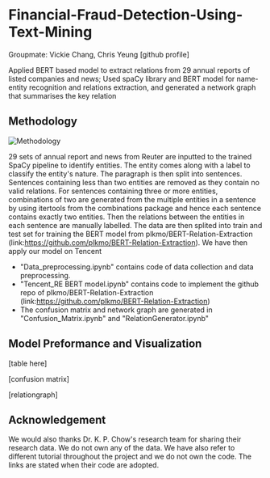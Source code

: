 # Financial-Fraud-Detection-Using-Text-Mining
Groupmate: Vickie Chang, Chris Yeung [github profile]

Applied BERT based model to extract relations from 29 annual reports of listed companies and news; Used spaCy library and BERT model for name-entity recognition and relations extraction, and generated a network graph that summarises the key relation

## Methodology
![Methodology](https://user-images.githubusercontent.com/61792992/150742131-61a8e895-6b38-43e3-8c62-7b68558f840e.PNG)

29 sets of annual report and news from Reuter are inputted to the trained SpaCy pipeline to identify entities. The entity comes along with a label to classify the entity's nature. The paragraph is then split into sentences. Sentences containing less than two entities are removed as they contain no valid relations. For sentences containing three or more entities, combinations of two are generated from the multiple entities in a sentence by using itertools from the combinations package and hence each sentence contains exactly two entities. Then the relations between the entities in each sentence are manually labelled. The data are then splited into train and test set for training the BERT model from plkmo/BERT-Relation-Extraction (link:https://github.com/plkmo/BERT-Relation-Extraction). We have then apply our model on Tencent

- "Data_preprocessing.ipynb" contains code of data collection and data preprocessing.
- "Tencent_RE BERT model.ipynb" contains code to implement the github repo of plkmo/BERT-Relation-Extraction (link:https://github.com/plkmo/BERT-Relation-Extraction)
- The confusion matrix and network graph are generated in "Confusion_Matrix.ipynb" and "RelationGenerator.ipynb"

## Model Preformance and Visualization
[table here]

[confusion matrix]

[relationgraph]



## Acknowledgement
We would also thanks Dr. K. P. Chow's research team for sharing their research data. We do not own any of the data. We have also refer to different tutorial throughout the project and we do not own the code. The links are stated when their code are adopted.
